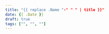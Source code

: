 ```yaml
---
title: "{{ replace .Name "-" " " | title }}"
date: {{ .Date }}
draft: true
tags: ["", "", ""]
---
```



